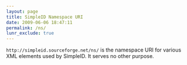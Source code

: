```yaml
---
layout: page
title: SimpleID Namespace URI
date: 2009-06-06 18:47:11
permalink: /ns/
lunr_exclude: true
---
```


`http://simpleid.sourceforge.net/ns/` is the namespace URI for various XML elements used by SimpleID.  It serves no other purpose.
